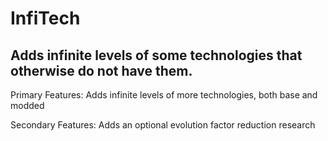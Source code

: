 # InfiTech
Adds infinite levels of some technologies that otherwise do not have them.
-----------------
Primary Features:
Adds infinite levels of more technologies, both base and modded

Secondary Features:
Adds an optional evolution factor reduction research